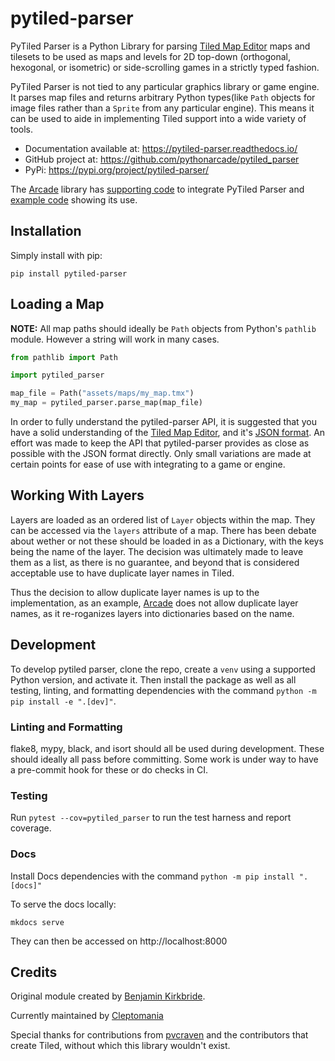 # pytiled-parser

PyTiled Parser is a Python Library for parsing [Tiled Map Editor](https://www.mapeditor.org/) maps and tilesets to be used as maps and levels for 2D top-down (orthogonal, hexogonal, or isometric) or side-scrolling games in a strictly typed fashion.

PyTiled Parser is not tied to any particular graphics library or game engine. It parses map files and returns arbitrary Python types(like `Path` objects for image files rather than a `Sprite` from any particular engine). This means it can be used to aide in implementing Tiled support into a wide variety of tools.

- Documentation available at: https://pytiled-parser.readthedocs.io/
- GitHub project at: https://github.com/pythonarcade/pytiled_parser
- PyPi: https://pypi.org/project/pytiled-parser/

The [Arcade](https://api.arcade.academy) library has
[supporting code](https://api.arcade.academy/en/latest/api/tilemap.html) to
integrate PyTiled Parser and [example code](https://api.arcade.academy/en/latest/examples/index.html#using-tiled-map-editor-to-create-maps) showing its use.

## Installation

Simply install with pip:

```
pip install pytiled-parser
```

## Loading a Map

**NOTE:** All map paths should ideally be `Path` objects from Python's `pathlib` module. However a string will work in many cases.

```python
from pathlib import Path

import pytiled_parser

map_file = Path("assets/maps/my_map.tmx")
my_map = pytiled_parser.parse_map(map_file)
```

In order to fully understand the pytiled-parser API, it is suggested that you have a solid understanding of the [Tiled Map Editor](https://doc.mapeditor.org/en/stable/), and it's [JSON format](https://doc.mapeditor.org/en/stable/reference/json-map-format/). An effort was made to keep the API that pytiled-parser provides as close as possible with the JSON format directly. Only small variations are made at certain points for ease of use with integrating to a game or engine.

## Working With Layers

Layers are loaded as an ordered list of `Layer` objects within the map. They can be accessed via the `layers` attribute of a map. There has been debate about wether or not these should be loaded in as a Dictionary, with the keys being the name of the layer. The decision was ultimately made to leave them as a list, as there is no guarantee, and beyond that is considered acceptable use to have duplicate layer names in Tiled.

Thus the decision to allow duplicate layer names is up to the implementation, as an example, [Arcade](https://arcade.academy) does not allow duplicate layer names, as it re-roganizes layers into dictionaries based on the name.

## Development

To develop pytiled parser, clone the repo, create a `venv` using a supported Python version, and activate it. Then install the package as well as all testing, linting, and formatting dependencies with the command `python -m pip install -e ".[dev]"`.

### Linting and Formatting

flake8, mypy, black, and isort should all be used during development. These should ideally all pass before committing. Some work is under way to have a pre-commit hook for these or do checks in CI.

### Testing

Run `pytest --cov=pytiled_parser` to run the test harness and report coverage.

### Docs

Install Docs dependencies with the command `python -m pip install ".[docs]"`

To serve the docs locally:

```
mkdocs serve
```

They can then be accessed on http://localhost:8000

## Credits

Original module created by [Benjamin Kirkbride](https://github.com/benjamin-kirkbride).

Currently maintained by [Cleptomania](https://github.com/cleptomania)

Special thanks for contributions from [pvcraven](https://github.com/pvcraven) and the contributors that create Tiled, without which this library wouldn't exist.

